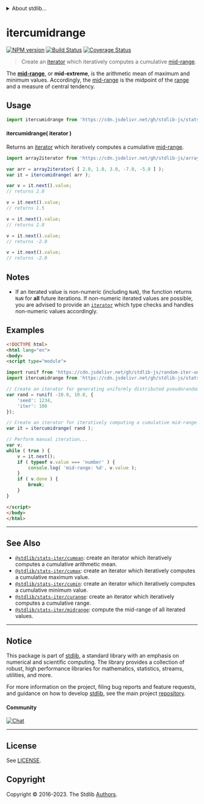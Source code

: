 <!--

@license Apache-2.0

Copyright (c) 2019 The Stdlib Authors.

Licensed under the Apache License, Version 2.0 (the "License");
you may not use this file except in compliance with the License.
You may obtain a copy of the License at

   http://www.apache.org/licenses/LICENSE-2.0

Unless required by applicable law or agreed to in writing, software
distributed under the License is distributed on an "AS IS" BASIS,
WITHOUT WARRANTIES OR CONDITIONS OF ANY KIND, either express or implied.
See the License for the specific language governing permissions and
limitations under the License.

-->


<details>
  <summary>
    About stdlib...
  </summary>
  <p>We believe in a future in which the web is a preferred environment for numerical computation. To help realize this future, we've built stdlib. stdlib is a standard library, with an emphasis on numerical and scientific computation, written in JavaScript (and C) for execution in browsers and in Node.js.</p>
  <p>The library is fully decomposable, being architected in such a way that you can swap out and mix and match APIs and functionality to cater to your exact preferences and use cases.</p>
  <p>When you use stdlib, you can be absolutely certain that you are using the most thorough, rigorous, well-written, studied, documented, tested, measured, and high-quality code out there.</p>
  <p>To join us in bringing numerical computing to the web, get started by checking us out on <a href="https://github.com/stdlib-js/stdlib">GitHub</a>, and please consider <a href="https://opencollective.com/stdlib">financially supporting stdlib</a>. We greatly appreciate your continued support!</p>
</details>

# itercumidrange

[![NPM version][npm-image]][npm-url] [![Build Status][test-image]][test-url] [![Coverage Status][coverage-image]][coverage-url] <!-- [![dependencies][dependencies-image]][dependencies-url] -->

> Create an [iterator][mdn-iterator-protocol] which iteratively computes a cumulative [mid-range][mid-range].

<section class="intro">

The [**mid-range**][mid-range], or **mid-extreme**, is the arithmetic mean of maximum and minimum values. Accordingly, the [mid-range][mid-range] is the midpoint of the [range][range] and a measure of central tendency.

</section>

<!-- /.intro -->

<!-- Package usage documentation. -->



<section class="usage">

## Usage

```javascript
import itercumidrange from 'https://cdn.jsdelivr.net/gh/stdlib-js/stats-iter-cumidrange@esm/index.mjs';
```

#### itercumidrange( iterator )

Returns an [iterator][mdn-iterator-protocol] which iteratively computes a cumulative [mid-range][mid-range].

```javascript
import array2iterator from 'https://cdn.jsdelivr.net/gh/stdlib-js/array-to-iterator@esm/index.mjs';

var arr = array2iterator( [ 2.0, 1.0, 3.0, -7.0, -5.0 ] );
var it = itercumidrange( arr );

var v = it.next().value;
// returns 2.0

v = it.next().value;
// returns 1.5

v = it.next().value;
// returns 2.0

v = it.next().value;
// returns -2.0

v = it.next().value;
// returns -2.0
```

</section>

<!-- /.usage -->

<!-- Package usage notes. Make sure to keep an empty line after the `section` element and another before the `/section` close. -->

<section class="notes">

## Notes

-   If an iterated value is non-numeric (including `NaN`), the function returns `NaN` for **all** future iterations. If non-numeric iterated values are possible, you are advised to provide an [`iterator`][mdn-iterator-protocol] which type checks and handles non-numeric values accordingly.

</section>

<!-- /.notes -->

<!-- Package usage examples. -->

<section class="examples">

## Examples

<!-- eslint no-undef: "error" -->

```html
<!DOCTYPE html>
<html lang="en">
<body>
<script type="module">

import runif from 'https://cdn.jsdelivr.net/gh/stdlib-js/random-iter-uniform@esm/index.mjs';
import itercumidrange from 'https://cdn.jsdelivr.net/gh/stdlib-js/stats-iter-cumidrange@esm/index.mjs';

// Create an iterator for generating uniformly distributed pseudorandom numbers:
var rand = runif( -10.0, 10.0, {
    'seed': 1234,
    'iter': 100
});

// Create an iterator for iteratively computing a cumulative mid-range:
var it = itercumidrange( rand );

// Perform manual iteration...
var v;
while ( true ) {
    v = it.next();
    if ( typeof v.value === 'number' ) {
        console.log( 'mid-range: %d', v.value );
    }
    if ( v.done ) {
        break;
    }
}

</script>
</body>
</html>
```

</section>

<!-- /.examples -->

<!-- Section to include cited references. If references are included, add a horizontal rule *before* the section. Make sure to keep an empty line after the `section` element and another before the `/section` close. -->

<section class="references">

</section>

<!-- /.references -->

<!-- Section for related `stdlib` packages. Do not manually edit this section, as it is automatically populated. -->

<section class="related">

* * *

## See Also

-   <span class="package-name">[`@stdlib/stats-iter/cumean`][@stdlib/stats/iter/cumean]</span><span class="delimiter">: </span><span class="description">create an iterator which iteratively computes a cumulative arithmetic mean.</span>
-   <span class="package-name">[`@stdlib/stats-iter/cumax`][@stdlib/stats/iter/cumax]</span><span class="delimiter">: </span><span class="description">create an iterator which iteratively computes a cumulative maximum value.</span>
-   <span class="package-name">[`@stdlib/stats-iter/cumin`][@stdlib/stats/iter/cumin]</span><span class="delimiter">: </span><span class="description">create an iterator which iteratively computes a cumulative minimum value.</span>
-   <span class="package-name">[`@stdlib/stats-iter/curange`][@stdlib/stats/iter/curange]</span><span class="delimiter">: </span><span class="description">create an iterator which iteratively computes a cumulative range.</span>
-   <span class="package-name">[`@stdlib/stats-iter/midrange`][@stdlib/stats/iter/midrange]</span><span class="delimiter">: </span><span class="description">compute the mid-range of all iterated values.</span>

</section>

<!-- /.related -->

<!-- Section for all links. Make sure to keep an empty line after the `section` element and another before the `/section` close. -->


<section class="main-repo" >

* * *

## Notice

This package is part of [stdlib][stdlib], a standard library with an emphasis on numerical and scientific computing. The library provides a collection of robust, high performance libraries for mathematics, statistics, streams, utilities, and more.

For more information on the project, filing bug reports and feature requests, and guidance on how to develop [stdlib][stdlib], see the main project [repository][stdlib].

#### Community

[![Chat][chat-image]][chat-url]

---

## License

See [LICENSE][stdlib-license].


## Copyright

Copyright &copy; 2016-2023. The Stdlib [Authors][stdlib-authors].

</section>

<!-- /.stdlib -->

<!-- Section for all links. Make sure to keep an empty line after the `section` element and another before the `/section` close. -->

<section class="links">

[npm-image]: http://img.shields.io/npm/v/@stdlib/stats-iter-cumidrange.svg
[npm-url]: https://npmjs.org/package/@stdlib/stats-iter-cumidrange

[test-image]: https://github.com/stdlib-js/stats-iter-cumidrange/actions/workflows/test.yml/badge.svg?branch=main
[test-url]: https://github.com/stdlib-js/stats-iter-cumidrange/actions/workflows/test.yml?query=branch:main

[coverage-image]: https://img.shields.io/codecov/c/github/stdlib-js/stats-iter-cumidrange/main.svg
[coverage-url]: https://codecov.io/github/stdlib-js/stats-iter-cumidrange?branch=main

<!--

[dependencies-image]: https://img.shields.io/david/stdlib-js/stats-iter-cumidrange.svg
[dependencies-url]: https://david-dm.org/stdlib-js/stats-iter-cumidrange/main

-->

[chat-image]: https://img.shields.io/gitter/room/stdlib-js/stdlib.svg
[chat-url]: https://app.gitter.im/#/room/#stdlib-js_stdlib:gitter.im

[stdlib]: https://github.com/stdlib-js/stdlib

[stdlib-authors]: https://github.com/stdlib-js/stdlib/graphs/contributors

[umd]: https://github.com/umdjs/umd
[es-module]: https://developer.mozilla.org/en-US/docs/Web/JavaScript/Guide/Modules

[deno-url]: https://github.com/stdlib-js/stats-iter-cumidrange/tree/deno
[umd-url]: https://github.com/stdlib-js/stats-iter-cumidrange/tree/umd
[esm-url]: https://github.com/stdlib-js/stats-iter-cumidrange/tree/esm
[branches-url]: https://github.com/stdlib-js/stats-iter-cumidrange/blob/main/branches.md

[stdlib-license]: https://raw.githubusercontent.com/stdlib-js/stats-iter-cumidrange/main/LICENSE

[range]: https://en.wikipedia.org/wiki/Range_%28statistics%29

[mid-range]: https://en.wikipedia.org/wiki/Mid-range

[mdn-iterator-protocol]: https://developer.mozilla.org/en-US/docs/Web/JavaScript/Reference/Iteration_protocols#The_iterator_protocol

<!-- <related-links> -->

[@stdlib/stats/iter/cumean]: https://github.com/stdlib-js/stats-iter-cumean/tree/esm

[@stdlib/stats/iter/cumax]: https://github.com/stdlib-js/stats-iter-cumax/tree/esm

[@stdlib/stats/iter/cumin]: https://github.com/stdlib-js/stats-iter-cumin/tree/esm

[@stdlib/stats/iter/curange]: https://github.com/stdlib-js/stats-iter-curange/tree/esm

[@stdlib/stats/iter/midrange]: https://github.com/stdlib-js/stats-iter-midrange/tree/esm

<!-- </related-links> -->

</section>

<!-- /.links -->
